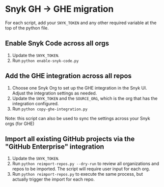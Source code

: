 # Snyk GH -> GHE migration

For each script, add your `SNYK_TOKEN` and any other required variable at the top of the python file.

## Enable Snyk Code across all orgs

1. Update the `SNYK_TOKEN`.
2. Run `python enable-snyk-code.py`

## Add the GHE integration across all repos

1. Choose one Snyk Org to set up the GHE integration in the Snyk UI. Adjust the integration settings as needed.
2. Update the `SNYK_TOKEN` and the `SOURCE_ORG`, which is the org that has the integration configured.
3. Run `python copy-ghe-integration.py`

Note: this script can also be used to sync the settings across your Snyk orgs (for GHE)

## Import all existing GitHub projects via the "GitHub Enterprise" integration

1. Update the `SNYK_TOKEN`.
2. Run `python reimport-repos.py --dry-run` to review all organizations and repos to be imported. The script will require user input for each org.
3. Run `python reimport-repos.py` to execute the same process, but actually trigger the import for each repo.
